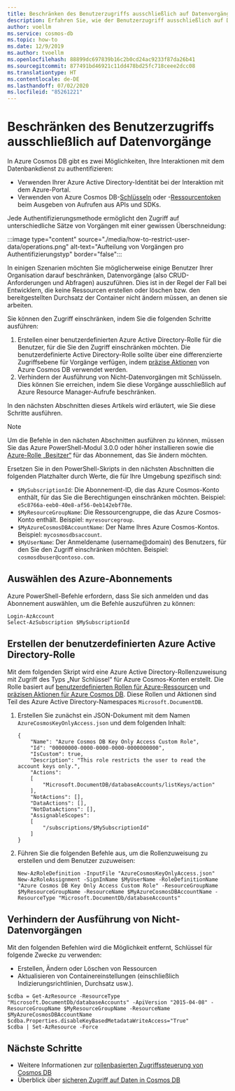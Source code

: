 ```yaml
---
title: Beschränken des Benutzerzugriffs ausschließlich auf Datenvorgänge mit Azure Cosmos DB
description: Erfahren Sie, wie der Benutzerzugriff ausschließlich auf Datenvorgänge mit Azure Cosmos DB beschränkt wird.
author: voellm
ms.service: cosmos-db
ms.topic: how-to
ms.date: 12/9/2019
ms.author: tvoellm
ms.openlocfilehash: 88899dc697839b16c2b0cd24ac9233f87da26b41
ms.sourcegitcommit: 877491bd46921c11dd478bd25fc718ceee2dcc08
ms.translationtype: HT
ms.contentlocale: de-DE
ms.lasthandoff: 07/02/2020
ms.locfileid: "85261221"
---
```

# <a name="restrict-user-access-to-data-operations-only"></a>Beschränken des Benutzerzugriffs ausschließlich auf Datenvorgänge

In Azure Cosmos DB gibt es zwei Möglichkeiten, Ihre Interaktionen mit dem Datenbankdienst zu authentifizieren:
- Verwenden Ihrer Azure Active Directory-Identität bei der Interaktion mit dem Azure-Portal.
- Verwenden von Azure Cosmos DB-[Schlüsseln](secure-access-to-data.md#master-keys) oder -[Ressourcentoken](secure-access-to-data.md#resource-tokens) beim Ausgeben von Aufrufen aus APIs und SDKs.

Jede Authentifizierungsmethode ermöglicht den Zugriff auf unterschiedliche Sätze von Vorgängen mit einer gewissen Überschneidung:

:::image type="content" source="./media/how-to-restrict-user-data/operations.png" alt-text="Aufteilung von Vorgängen pro Authentifizierungstyp" border="false":::

In einigen Szenarien möchten Sie möglicherweise einige Benutzer Ihrer Organisation darauf beschränken, Datenvorgänge (also CRUD-Anforderungen und Abfragen) auszuführen. Dies ist in der Regel der Fall bei Entwicklern, die keine Ressourcen erstellen oder löschen bzw. den bereitgestellten Durchsatz der Container nicht ändern müssen, an denen sie arbeiten.

Sie können den Zugriff einschränken, indem Sie die folgenden Schritte ausführen:
1. Erstellen einer benutzerdefinierten Azure Active Directory-Rolle für die Benutzer, für die Sie den Zugriff einschränken möchten. Die benutzerdefinierte Active Directory-Rolle sollte über eine differenzierte Zugriffsebene für Vorgänge verfügen, indem [präzise Aktionen](../role-based-access-control/resource-provider-operations.md#microsoftdocumentdb) von Azure Cosmos DB verwendet werden.
1. Verhindern der Ausführung von Nicht-Datenvorgängen mit Schlüsseln. Dies können Sie erreichen, indem Sie diese Vorgänge ausschließlich auf Azure Resource Manager-Aufrufe beschränken.

In den nächsten Abschnitten dieses Artikels wird erläutert, wie Sie diese Schritte ausführen.

> [!NOTE]
> Um die Befehle in den nächsten Abschnitten ausführen zu können, müssen Sie das Azure PowerShell-Modul 3.0.0 oder höher installieren sowie die [Azure-Rolle „Besitzer“](../role-based-access-control/built-in-roles.md#owner) für das Abonnement, das Sie ändern möchten.

Ersetzen Sie in den PowerShell-Skripts in den nächsten Abschnitten die folgenden Platzhalter durch Werte, die für Ihre Umgebung spezifisch sind:
- `$MySubscriptionId`: Die Abonnement-ID, die das Azure Cosmos-Konto enthält, für das Sie die Berechtigungen einschränken möchten. Beispiel: `e5c8766a-eeb0-40e8-af56-0eb142ebf78e`.
- `$MyResourceGroupName`: Die Ressourcengruppe, die das Azure Cosmos-Konto enthält. Beispiel: `myresourcegroup`.
- `$MyAzureCosmosDBAccountName`: Der Name Ihres Azure Cosmos-Kontos. Beispiel: `mycosmosdbsaccount`.
- `$MyUserName`: Der Anmeldename (username@domain) des Benutzers, für den Sie den Zugriff einschränken möchten. Beispiel: `cosmosdbuser@contoso.com`.

## <a name="select-your-azure-subscription"></a>Auswählen des Azure-Abonnements

Azure PowerShell-Befehle erfordern, dass Sie sich anmelden und das Abonnement auswählen, um die Befehle auszuführen zu können:

```azurepowershell
Login-AzAccount
Select-AzSubscription $MySubscriptionId
```

## <a name="create-the-custom-azure-active-directory-role"></a>Erstellen der benutzerdefinierten Azure Active Directory-Rolle

Mit dem folgenden Skript wird eine Azure Active Directory-Rollenzuweisung mit Zugriff des Typs „Nur Schlüssel“ für Azure Cosmos-Konten erstellt. Die Rolle basiert auf [benutzerdefinierten Rollen für Azure-Ressourcen](../role-based-access-control/custom-roles.md) und [präzisen Aktionen für Azure Cosmos DB](../role-based-access-control/resource-provider-operations.md#microsoftdocumentdb). Diese Rollen und Aktionen sind Teil des Azure Active Directory-Namespaces `Microsoft.DocumentDB`.

1. Erstellen Sie zunächst ein JSON-Dokument mit dem Namen `AzureCosmosKeyOnlyAccess.json` und dem folgenden Inhalt:

    ```
    {
        "Name": "Azure Cosmos DB Key Only Access Custom Role",
        "Id": "00000000-0000-0000-0000-0000000000",
        "IsCustom": true,
        "Description": "This role restricts the user to read the account keys only.",
        "Actions":
        [
            "Microsoft.DocumentDB/databaseAccounts/listKeys/action"
        ],
        "NotActions": [],
        "DataActions": [],
        "NotDataActions": [],
        "AssignableScopes":
        [
            "/subscriptions/$MySubscriptionId"
        ]
    }
    ```

1. Führen Sie die folgenden Befehle aus, um die Rollenzuweisung zu erstellen und dem Benutzer zuzuweisen:

    ```azurepowershell
    New-AzRoleDefinition -InputFile "AzureCosmosKeyOnlyAccess.json"
    New-AzRoleAssignment -SignInName $MyUserName -RoleDefinitionName "Azure Cosmos DB Key Only Access Custom Role" -ResourceGroupName $MyResourceGroupName -ResourceName $MyAzureCosmosDBAccountName -ResourceType "Microsoft.DocumentDb/databaseAccounts"
    ```

## <a name="disallow-the-execution-of-non-data-operations"></a>Verhindern der Ausführung von Nicht-Datenvorgängen

Mit den folgenden Befehlen wird die Möglichkeit entfernt, Schlüssel für folgende Zwecke zu verwenden:
- Erstellen, Ändern oder Löschen von Ressourcen
- Aktualisieren von Containereinstellungen (einschließlich Indizierungsrichtlinien, Durchsatz usw.).

```azurepowershell
$cdba = Get-AzResource -ResourceType "Microsoft.DocumentDb/databaseAccounts" -ApiVersion "2015-04-08" -ResourceGroupName $MyResourceGroupName -ResourceName $MyAzureCosmosDBAccountName
$cdba.Properties.disableKeyBasedMetadataWriteAccess="True"
$cdba | Set-AzResource -Force
```

## <a name="next-steps"></a>Nächste Schritte

- Weitere Informationen zur [rollenbasierten Zugriffssteuerung von Cosmos DB](role-based-access-control.md)
- Überblick über [sicheren Zugriff auf Daten in Cosmos DB](secure-access-to-data.md)
